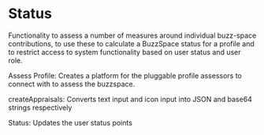 # Status
Functionality to assess a number of measures around individual buzz-space contributions,
 to use these to calculate a BuzzSpace status for a profile and to restrict access to 
 system functionality based on user status and user role.
 
Assess Profile:
Creates a platform for the pluggable profile assessors to connect
with to assess the buzzspace.

createAppraisals:
Converts text input and icon input into JSON and base64 strings respectively

Status:
Updates the user status points
